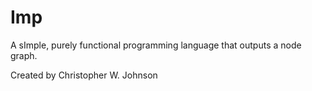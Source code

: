 # Imp

A sImple, purely functional programming language that outputs a node graph.

Created by Christopher W. Johnson

